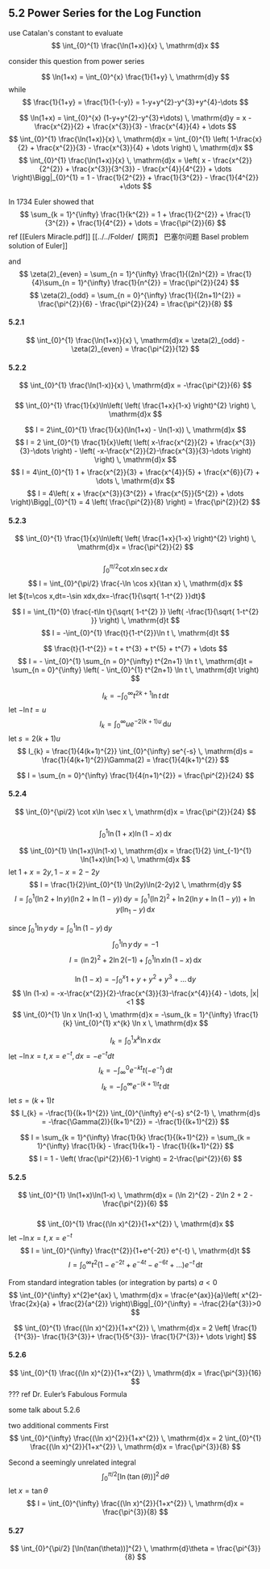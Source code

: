 ## 5.2 Power Series for the Log Function

use Catalan's constant to evaluate 
$$
\int_{0}^{1} \frac{\ln(1+x)}{x} \, \mathrm{d}x 
$$

consider this question from power series

$$
\ln(1+x) = \int_{0}^{x} \frac{1}{1+y} \, \mathrm{d}y 
$$
while
$$
\frac{1}{1+y} = \frac{1}{1-(-y)} = 1-y+y^{2}-y^{3}+y^{4}-\dots
$$

$$
\ln(1+x) 
= \int_{0}^{x} (1-y+y^{2}-y^{3}+\dots) \, \mathrm{d}y 
= x - \frac{x^{2}}{2} + \frac{x^{3}}{3} - \frac{x^{4}}{4} + \dots
$$
$$
\int_{0}^{1} \frac{\ln(1+x)}{x} \, \mathrm{d}x 
= \int_{0}^{1} \left( 1-\frac{x}{2} + \frac{x^{2}}{3} - \frac{x^{3}}{4} + \dots \right) \, \mathrm{d}x
$$
$$
\int_{0}^{1} \frac{\ln(1+x)}{x} \, \mathrm{d}x 
= \left( x - \frac{x^{2}}{2^{2}} + \frac{x^{3}}{3^{3}} - \frac{x^{4}}{4^{2}} + \dots \right)\Bigg|_{0}^{1}
= 1 - \frac{1}{2^{2}} + \frac{1}{3^{2}} - \frac{1}{4^{2}} +\dots
$$

In 1734 Euler showed that
$$
\sum_{k = 1}^{\infty} \frac{1}{k^{2}}
= 1 + \frac{1}{2^{2}} + \frac{1}{3^{2}} + \frac{1}{4^{2}} + \dots
= \frac{\pi^{2}}{6}
$$
ref [[Eulers Miracle.pdf]]
[[../../Folder/【网页】 巴塞尔问题 Basel problem solution of Euler]]

and 
$$
\zeta(2)_{even} =
\sum_{n = 1}^{\infty} \frac{1}{(2n)^{2}} = 
\frac{1}{4}\sum_{n = 1}^{\infty} \frac{1}{n^{2}} = 
\frac{\pi^{2}}{24}
$$
$$
\zeta(2)_{odd} =
\sum_{n = 0}^{\infty} \frac{1}{(2n+1)^{2}} = \frac{\pi^{2}}{6} - \frac{\pi^{2}}{24} = \frac{\pi^{2}}{8}
$$
#### 5.2.1
$$
\int_{0}^{1} \frac{\ln(1+x)}{x} \, \mathrm{d}x =
\zeta(2)_{odd} -
\zeta(2)_{even} =
\frac{\pi^{2}}{12}
$$

#### 5.2.2
$$
\int_{0}^{1} \frac{\ln(1-x)}{x} \, \mathrm{d}x = -\frac{\pi^{2}}{6}
$$



### 
$$
\int_{0}^{1} \frac{1}{x}\ln\left( \left( \frac{1+x}{1-x} \right)^{2} \right) \, \mathrm{d}x 
$$

$$
I = 2\int_{0}^{1} \frac{1}{x}(\ln(1+x) - \ln(1-x))  \, \mathrm{d}x 
$$
$$
I = 2 \int_{0}^{1} \frac{1}{x}\left( \left( x-\frac{x^{2}}{2} + \frac{x^{3}}{3}-\dots \right) - \left( -x-\frac{x^{2}}{2}-\frac{x^{3}}{3}-\dots \right) \right) \, \mathrm{d}x 
$$
$$
I = 4\int_{0}^{1} 1 + \frac{x^{2}}{3} + \frac{x^{4}}{5} + \frac{x^{6}}{7} + \dots \, \mathrm{d}x 
$$
$$
I = 4\left( x + \frac{x^{3}}{3^{2}} + \frac{x^{5}}{5^{2}} + \dots \right)\Bigg|_{0}^{1} = 4 \left( \frac{\pi^{2}}{8} \right) = \frac{\pi^{2}}{2} 
$$
#### 5.2.3
$$
\int_{0}^{1} \frac{1}{x}\ln\left( \left( \frac{1+x}{1-x} \right)^{2} \right) \, \mathrm{d}x = \frac{\pi^{2}}{2} 
$$
### 
$$
\int_{0}^{\pi/2} \cot x\ln \sec x \, \mathrm{d}x 
$$
$$
I = \int_{0}^{\pi/2} \frac{-\ln \cos x}{\tan x} \, \mathrm{d}x 
$$
let ${t=\cos x,dt=-\sin xdx,dx=-\frac{1}{\sqrt{ 1-t^{2} }}dt}$

$$
I = \int_{1}^{0} \frac{-t\ln t}{\sqrt{ 1-t^{2} }} \left( -\frac{1}{\sqrt{ 1-t^{2} }} \right) \, \mathrm{d}t 
$$
$$
I = -\int_{0}^{1} \frac{t}{1-t^{2}}\ln t \, \mathrm{d}t 
$$

$$
\frac{t}{1-t^{2}} = t + t^{3} + t^{5} + t^{7} + \dots
$$
$$
I 
= - \int_{0}^{1} \sum_{n = 0}^{\infty} t^{2n+1} \ln t \, \mathrm{d}t 
= \sum_{n = 0}^{\infty} \left( - \int_{0}^{1} t^{2n+1} \ln t \, \mathrm{d}t  \right)
$$

$$
I_{k} = -\int_{0}^{\infty} t^{2k+1}\ln t  \, \mathrm{d}t 
$$
let ${-\ln t = u}$
$$
I_{k} = \int_{0}^{\infty} u e^{-2(k+1)u} \, \mathrm{d}u 
$$
let ${s = 2(k+1)u}$
$$
I_{k} 
= \frac{1}{4(k+1)^{2}} \int_{0}^{\infty} se^{-s} \, \mathrm{d}s 
= \frac{1}{4(k+1)^{2}}\Gamma(2) 
= \frac{1}{4(k+1)^{2}} 
$$

$$
I = \sum_{n = 0}^{\infty} \frac{1}{4(n+1)^{2}} = \frac{\pi^{2}}{24}
$$
#### 5.2.4
$$
\int_{0}^{\pi/2} \cot x\ln \sec x \, \mathrm{d}x 
= \frac{\pi^{2}}{24}
$$

### 
$$
\int_{0}^{1} \ln(1+x)\ln(1-x) \, \mathrm{d}x 
$$

$$
\int_{0}^{1} \ln(1+x)\ln(1-x) \, \mathrm{d}x 
= \frac{1}{2}
\int_{-1}^{1} \ln(1+x)\ln(1-x) \, \mathrm{d}x 
$$
let ${1+x=2y,1-x=2-2y}$
$$
I = \frac{1}{2}\int_{0}^{1} \ln(2y)\ln(2-2y)2 \, \mathrm{d}y 
$$
$$
I = 
\int_{0}^{1} 
(\ln 2 + \ln y)(\ln 2 + \ln(1-y))
\, \mathrm{d}y
= \int_{0}^{1} 
(\ln 2)^{2} + \ln 2(\ln y + \ln(1-y)) + \ln y(\ln_{1}-y)
\, \mathrm{d}x 
$$

since ${\int_{0}^{1} \ln y \, \mathrm{d}y = \int_{0}^{1} \ln(1-y) \, \mathrm{d}y}$ 
$$
\int_{0}^{1} \ln y \, \mathrm{d}y = -1
$$
$$
I = (\ln 2)^{2} + 2\ln 2(-1) + \int_{0}^{1} \ln x\ln(1-x) \, \mathrm{d}x 
$$

$$
\ln(1-x) = -\int_{0}^{x} 1+y+y^{2}+y^{3}+\dots \, \mathrm{d}y 
$$
$$
\ln (1-x) = -x-\frac{x^{2}}{2}-\frac{x^{3}}{3}-\frac{x^{4}}{4} - \dots, |x|<1 
$$
$$
\int_{0}^{1} \ln x \ln(1-x) \, \mathrm{d}x 
= -\sum_{k = 1}^{\infty} \frac{1}{k} \int_{0}^{1} x^{k} \ln x \, \mathrm{d}x 
$$

$$
I_{k} = \int_{0}^{1} x^{k}\ln x \, \mathrm{d}x 
$$
let ${-\ln x=t, x=e^{-t},dx=-e^{-t}dt}$
$$
I_{k} = -\int_{\infty}^{0} e^{-kt}t (-e^{-t})  \, \mathrm{d}t 
$$
$$
I_{k} = -\int_{0}^{\infty} e^{-(k+1)t}t \, \mathrm{d}t 
$$
let ${s=(k+1)t}$
$$
I_{k} 
= -\frac{1}{(k+1)^{2}} \int_{0}^{\infty} e^{-s} s^{2-1} \, \mathrm{d}s 
= -\frac{\Gamma(2)}{(k+1)^{2}} 
= -\frac{1}{(k+1)^{2}}
$$

$$
I 
= \sum_{k = 1}^{\infty} \frac{1}{k} \frac{1}{(k+1)^{2}}
= \sum_{k = 1}^{\infty} \frac{1}{k} - \frac{1}{k+1} - \frac{1}{(k+1)^{2}}
$$
$$
I = 1 - \left( \frac{\pi^{2}}{6}-1 \right) 
= 2-\frac{\pi^{2}}{6}
$$

#### 5.2.5
$$
\int_{0}^{1} \ln(1+x)\ln(1-x) \, \mathrm{d}x 
= (\ln 2)^{2} - 2\ln 2 + 2 - \frac{\pi^{2}}{6}
$$


### 
$$
\int_{0}^{1} \frac{(\ln x)^{2}}{1+x^{2}} \, \mathrm{d}x 
$$
let ${-\ln x=t,x=e^{-t}}$
$$
I = \int_{0}^{\infty} 
\frac{t^{2}}{1+e^{-2t}}
e^{-t} \, \mathrm{d}t 
$$
$$
I = \int_{0}^{\infty} 
t^{2}(1-e^{-2t}+e^{-4t}-e^{-6t}+\dots)e^{-t}
\, \mathrm{d}t 
$$

From standard integration tables (or integration by parts)  ${a<0}$
$$
\int_{0}^{\infty} x^{2}e^{ax} \, \mathrm{d}x =
\frac{e^{ax}}{a}\left( x^{2}-\frac{2x}{a} + \frac{2}{a^{2}} \right)\Bigg|_{0}^{\infty} = -\frac{2}{a^{3}}>0
$$

$$
\int_{0}^{1} \frac{(\ln x)^{2}}{1+x^{2}} \, \mathrm{d}x =
2 \left[ 
\frac{1}{1^{3}}-
\frac{1}{3^{3}}+
\frac{1}{5^{3}}-
\frac{1}{7^{3}}+
\dots
\right] 
$$
#### 5.2.6
$$
\int_{0}^{1} \frac{(\ln x)^{2}}{1+x^{2}} \, \mathrm{d}x 
= \frac{\pi^{3}}{16}
$$
???
ref Dr. Euler’s Fabulous Formula

some talk about 5.2.6

two additional comments 
First
$$
\int_{0}^{\infty} \frac{(\ln x)^{2}}{1+x^{2}} \, \mathrm{d}x =
2 \int_{0}^{1} \frac{(\ln x)^{2}}{1+x^{2}} \, \mathrm{d}x = 
\frac{\pi^{3}}{8}
$$

Second
a seemingly unrelated integral
$$
\int_{0}^{\pi/2} [\ln(\tan(\theta))]^{2}  \, \mathrm{d}\theta 
$$
let ${x=\tan\theta}$
$$
I = \int_{0}^{\infty} \frac{(\ln x)^{2}}{1+x^{2}} \, \mathrm{d}x = \frac{\pi^{3}}{8}
$$
#### 5.27
$$
\int_{0}^{\pi/2} [\ln(\tan(\theta))]^{2}  \, \mathrm{d}\theta 
= \frac{\pi^{3}}{8}
$$
